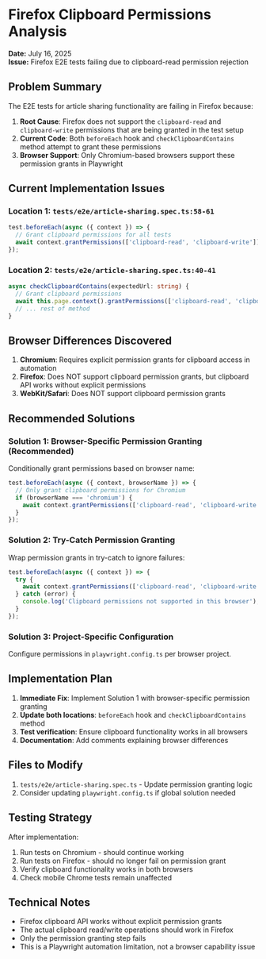 # Firefox Clipboard Permissions Analysis

**Date:** July 16, 2025  
**Issue:** Firefox E2E tests failing due to clipboard-read permission rejection

## Problem Summary

The E2E tests for article sharing functionality are failing in Firefox because:

1. **Root Cause**: Firefox does not support the `clipboard-read` and `clipboard-write` permissions that are being granted in the test setup
2. **Current Code**: Both `beforeEach` hook and `checkClipboardContains` method attempt to grant these permissions
3. **Browser Support**: Only Chromium-based browsers support these permission grants in Playwright

## Current Implementation Issues

### Location 1: `tests/e2e/article-sharing.spec.ts:58-61`
```typescript
test.beforeEach(async ({ context }) => {
  // Grant clipboard permissions for all tests
  await context.grantPermissions(['clipboard-read', 'clipboard-write']);
});
```

### Location 2: `tests/e2e/article-sharing.spec.ts:40-41`
```typescript
async checkClipboardContains(expectedUrl: string) {
  // Grant clipboard permissions
  await this.page.context().grantPermissions(['clipboard-read', 'clipboard-write']);
  // ... rest of method
}
```

## Browser Differences Discovered

1. **Chromium**: Requires explicit permission grants for clipboard access in automation
2. **Firefox**: Does NOT support clipboard permission grants, but clipboard API works without explicit permissions
3. **WebKit/Safari**: Does NOT support clipboard permission grants

## Recommended Solutions

### Solution 1: Browser-Specific Permission Granting (Recommended)
Conditionally grant permissions based on browser name:

```typescript
test.beforeEach(async ({ context, browserName }) => {
  // Only grant clipboard permissions for Chromium
  if (browserName === 'chromium') {
    await context.grantPermissions(['clipboard-read', 'clipboard-write']);
  }
});
```

### Solution 2: Try-Catch Permission Granting
Wrap permission grants in try-catch to ignore failures:

```typescript
test.beforeEach(async ({ context }) => {
  try {
    await context.grantPermissions(['clipboard-read', 'clipboard-write']);
  } catch (error) {
    console.log('Clipboard permissions not supported in this browser');
  }
});
```

### Solution 3: Project-Specific Configuration
Configure permissions in `playwright.config.ts` per browser project.

## Implementation Plan

1. **Immediate Fix**: Implement Solution 1 with browser-specific permission granting
2. **Update both locations**: `beforeEach` hook and `checkClipboardContains` method
3. **Test verification**: Ensure clipboard functionality works in all browsers
4. **Documentation**: Add comments explaining browser differences

## Files to Modify

1. `tests/e2e/article-sharing.spec.ts` - Update permission granting logic
2. Consider updating `playwright.config.ts` if global solution needed

## Testing Strategy

After implementation:
1. Run tests on Chromium - should continue working
2. Run tests on Firefox - should no longer fail on permission grant
3. Verify clipboard functionality works in both browsers
4. Check mobile Chrome tests remain unaffected

## Technical Notes

- Firefox clipboard API works without explicit permission grants
- The actual clipboard read/write operations should work in Firefox
- Only the permission granting step fails
- This is a Playwright automation limitation, not a browser capability issue